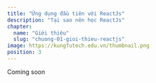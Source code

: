 ```yaml
---
title: "Ứng dụng đầu tiên với ReactJs"
description: "Tại sao nên học ReactJs"
chapter:
  name: "Giới thiệu"
  slug: "chuong-01-gioi-thieu-reactjs"
image: https://kungfutech.edu.vn/thumbnail.png
position: 3
---
```


Coming soon
